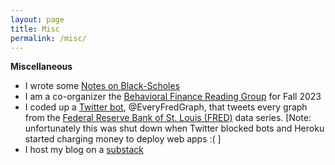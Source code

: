 ```yaml
---
layout: page
title: Misc
permalink: /misc/
---
```




**Miscellaneous**
* I wrote some <a href="https://benmarrow.com/pdfs/black_scholes.pdf">Notes on Black-Scholes</a>
* I am a co-organizer the <a href="https://sites.google.com/view/behavioral-finance-group/">Behavioral Finance Reading Group</a> for Fall 2023
* I coded up a <a href="https://www.twitter.com/everyFREDgraph">Twitter bot</a>, @EveryFredGraph, that tweets every graph from the <a href="https://fred.stlouisfed.org">Federal Reserve Bank of St. Louis (FRED)</a> data series. [Note: unfortunately this was shut down when Twitter blocked bots and Heroku started charging money to deploy web apps :( ]
* I host my blog on a <a href="https://www.benmarrow.substack.com">substack</a> 

